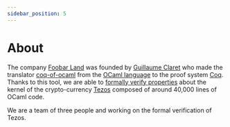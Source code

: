 ```yaml
---
sidebar_position: 5
---
```

# About
The company [Foobar Land](/) was founded by [Guillaume Claret](https://github.com/clarus) who made the translator [coq-of-ocaml](https://foobar-land.github.io/coq-of-ocaml/) from the [OCaml language](https://ocaml.org/) to the proof system [Coq](https://coq.inria.fr/). Thanks to this tool, we are able to [formally verify properties](https://nomadic-labs.gitlab.io/coq-tezos-of-ocaml/) about the kernel of the crypto-currency [Tezos](https://tezos.com/) composed of around 40,000 lines of OCaml code.

We are a team of three people and working on the formal verification of Tezos.
